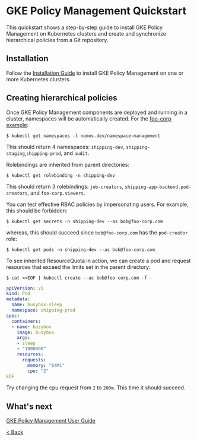 # GKE Policy Management Quickstart

This quickstart shows a step-by-step guide to install GKE Policy Management on
Kubernetes clusters and create and synchronize hierarchical policies from a Git
repository.

## Installation

Follow the [Installation Guide](installation.md) to install GKE Policy
Management on one or more Kubernetes clusters.

## Creating hierarchical policies

Once GKE Policy Management components are deployed and running in a cluster,
namespaces will be automatically created. For the
[foo-corp example](installation.md#create-the-nomos-config-file):

```console
$ kubectl get namespaces -l nomos.dev/namespace-management
```

This should return 4 namespaces: `shipping-dev`,
`shipping-staging`,`shipping-prod`, and `audit`.

Rolebindings are inherited from parent directories:

```console
$ kubectl get rolebinding -n shipping-dev
```

This should return 3 rolebindings: `job-creators`,
`shipping-app-backend.pod-creators`, and `foo-corp.viewers`.

You can test effective RBAC policies by impersonating users. For example, this
should be forbidden:

```console
$ kubectl get secrets -n shipping-dev --as bob@foo-corp.com
```

whereas, this should succeed since `bob@foo-corp.com` has the `pod-creator`
role:

```console
$ kubectl get pods -n shipping-dev --as bob@foo-corp.com
```

To see inherited ResourceQuota in action, we can create a pod and request
resources that exceed the limits set in the parent directory:

```console
$ cat <<EOF | kubectl create --as bob@foo-corp.com -f -
```

```yaml
apiVersion: v1
kind: Pod
metadata:
  name: busybox-sleep
  namespace: shipping-prod
spec:
  containers:
  - name: busybox
    image: busybox
    args:
    - sleep
    - "1000000"
    resources:
      requests:
        memory: "64Mi"
        cpu: "2"
EOF
```

Try changing the cpu request from `2` to `200m`. This time it should succeed.

## What's next

[GKE Policy Management User Guide](overview.md)

[< Back](../../README.md)
